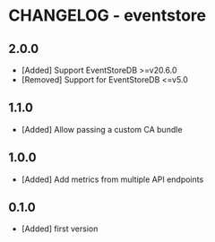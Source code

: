 # CHANGELOG - eventstore

## 2.0.0

* [Added] Support EventStoreDB >=v20.6.0
* [Removed] Support for EventStoreDB <=v5.0 

## 1.1.0

* [Added] Allow passing a custom CA bundle

## 1.0.0

* [Added] Add metrics from multiple API endpoints

## 0.1.0

* [Added] first version
